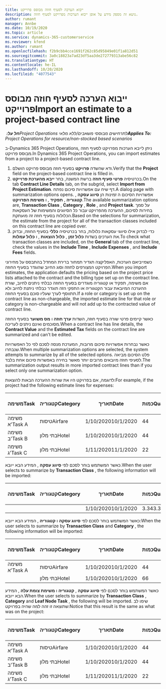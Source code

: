```yaml
---
title: ייבוא הערכה לסעיף חוזה מבוסס פרוייקט
description: נושא זה מספק מידע על אופן ייבוא הערכות מפרויקט לסעיף חוזה.
author: rumant
manager: Annbe
ms.date: 10/19/2020
ms.topic: article
ms.service: dynamics-365-customerservice
ms.reviewer: kfend
ms.author: rumant
ms.openlocfilehash: f2b9cbb4cce1691f262c85d95849e01f1a812d51
ms.sourcegitcommit: 3a0c18823a7ad23df5aa3de272779313abe56c82
ms.translationtype: HT
ms.contentlocale: he-IL
ms.lasthandoff: 10/20/2020
ms.locfileid: "4077543"
---
```

# <a name="import-an-estimate-to-a-project-based-contract-line"></a><span data-ttu-id="1f598-103">ייבוא הערכה לסעיף חוזה מבוסס פרוייקט</span><span class="sxs-lookup"><span data-stu-id="1f598-103">Import an estimate to a project-based contract line</span></span>

<span data-ttu-id="1f598-104">_**חל על:** ‏Project Operations לתרחישים מבוססי משאבים/ללא מלאי_</span><span class="sxs-lookup"><span data-stu-id="1f598-104">_**Applies To:** Project Operations for resource/non-stocked based scenarios_</span></span>

<span data-ttu-id="1f598-105">ב-Dynamics 365 Project Operations, ניתן לייבא הערכות מפרויקט לסעיף חוזה מבוסס פרויקט.</span><span class="sxs-lookup"><span data-stu-id="1f598-105">In Dynamics 365 Project Operations, you can import estimates from a project to a project-based contract line.</span></span>

1. <span data-ttu-id="1f598-106">ודא שהשדה **פרויקט** בסעיף חוזה מבוסס פרויקט הושלם.</span><span class="sxs-lookup"><span data-stu-id="1f598-106">Verify that the **Project** field on the project-based contract line is filled in.</span></span>
2. <span data-ttu-id="1f598-107">בכרטיסיה **פרטי סעיף חוזה** ברשת המשנה, בחר **ייבא מהערכת פרוייקט**.</span><span class="sxs-lookup"><span data-stu-id="1f598-107">On the tab **Contract Line Details** tab, on the subgrid, select **Import from Project Estimation**.</span></span> <span data-ttu-id="1f598-108">דף שיח עם אפשרויות סיכום נפתח.</span><span class="sxs-lookup"><span data-stu-id="1f598-108">A dialog page with summarization options opens.</span></span> <span data-ttu-id="1f598-109">אפשרויות הסיכום ה זמינות הן **סיווג עסקה** , **קטגוריה** , **תפקיד** , ו **משימת הפרויקט**.</span><span class="sxs-lookup"><span data-stu-id="1f598-109">The available summarization options are, **Transaction Class** , **Category** , **Role** , and **Project task**.</span></span> <span data-ttu-id="1f598-110">על סמך בחירות לסיכום, ההערכה מהפרויקט עבור כל הסיווגים והמשימות של העסקאות הכלולות בסעיף חוזה זה מועתקת.</span><span class="sxs-lookup"><span data-stu-id="1f598-110">Based on the selections for summarization, the estimate from the project for all of the transaction classes included on this contract line are copied over.</span></span> 
3. <span data-ttu-id="1f598-111">כדי לבדוק אילו סיווגי עסקאות כלולות, בחר בכרטיסיה **כללי** בסעיף החוזה, ובדוק את הערכים בשדות **כלול זמן** , **כלול הוצאות** , ו **כלול עמלות**.</span><span class="sxs-lookup"><span data-stu-id="1f598-111">To check what transaction classes are included, on the **General** tab of the contract line, check the values in the **Include Time** , **Include Expenses** , and **Include Fees** fields.</span></span>

<span data-ttu-id="1f598-112">כשמייביאם הערכות, האפליקצה תגדיר תמחור ברירת המחדל בהתבסס על מחירוני הפרויקט המצורפים לחוזה וסוג החיוב שהוגדר בסעיף החוזה.</span><span class="sxs-lookup"><span data-stu-id="1f598-112">When you import estimates, the application defaults the pricing based on the project price lists attached to the contract and the billing type set up on the contract line.</span></span> <span data-ttu-id="1f598-113">אם משימה, תפקיד או קטגוריה מוגדרים בסעיף החוזה כבלתי ניתנים לחיוב, שורת ההערכה המיובאת עבור הקטגוריה או התפקי הזה תוגדר כבלתי ניתנת לחיוב ולא תתווסף לערך שעליו סוכם בסעיף החוזה.</span><span class="sxs-lookup"><span data-stu-id="1f598-113">If a role or category is set up on the contract line as non-chargeable, the imported estimate line for that role or category is non-chargeable and will not add up to the contracted value of contract line.</span></span>

<span data-ttu-id="1f598-114">כאשר קיימים פרטי שורה בסעיף חוזה, השדות **ערך חוזה** ו **מס משוער** בסעיף החוזה מסוכמים ואינם ניתנים לעריכה.</span><span class="sxs-lookup"><span data-stu-id="1f598-114">When a contract line has line details, the **Contract Value** and the **Estimated Tax** fields on the contract line are summarized and can't be edited.</span></span>

<span data-ttu-id="1f598-115">כאשר נבחרות אפשרויות סיכום מרובות, המערכת מנסה לסכם לפי כל האפשרויות שנבחרו.</span><span class="sxs-lookup"><span data-stu-id="1f598-115">When multiple summarization options are selected, the system attempts to summarize by all of the selected options.</span></span> <span data-ttu-id="1f598-116">פלט הסיכום מביאה לסעיפי חוזה מיובאים מרובים יותר מאשר בחירה באפשרות סיכום אחת בלבד.</span><span class="sxs-lookup"><span data-stu-id="1f598-116">The summarization output results in more imported contract lines than if you select only one summarization option.</span></span>

<span data-ttu-id="1f598-117">לדוגמה, אם בפרויקט היו את שורות ההערכה הבאות להוצאות:</span><span class="sxs-lookup"><span data-stu-id="1f598-117">For example, if the project had the following estimate lines for expenses:</span></span>

| <span data-ttu-id="1f598-118">משימה</span><span class="sxs-lookup"><span data-stu-id="1f598-118">Task</span></span> | <span data-ttu-id="1f598-119">קטגוריה</span><span class="sxs-lookup"><span data-stu-id="1f598-119">Category</span></span> | <span data-ttu-id="1f598-120">תאריך</span><span class="sxs-lookup"><span data-stu-id="1f598-120">Date</span></span> | <span data-ttu-id="1f598-121">כמות</span><span class="sxs-lookup"><span data-stu-id="1f598-121">Quantity</span></span> | <span data-ttu-id="1f598-122">מחיר יחידה</span><span class="sxs-lookup"><span data-stu-id="1f598-122">Unit price</span></span> | <span data-ttu-id="1f598-123">סכום</span><span class="sxs-lookup"><span data-stu-id="1f598-123">Amount</span></span> |
| --- | --- | --- | --- | --- | --- |
| <span data-ttu-id="1f598-124">משימה א'</span><span class="sxs-lookup"><span data-stu-id="1f598-124">Task A</span></span> | <span data-ttu-id="1f598-125">טיסות</span><span class="sxs-lookup"><span data-stu-id="1f598-125">Airfare</span></span> | <span data-ttu-id="1f598-126">1/10/2020</span><span class="sxs-lookup"><span data-stu-id="1f598-126">10/1/2020</span></span> | <span data-ttu-id="1f598-127">4</span><span class="sxs-lookup"><span data-stu-id="1f598-127">4</span></span> | <span data-ttu-id="1f598-128">400</span><span class="sxs-lookup"><span data-stu-id="1f598-128">400</span></span> | <span data-ttu-id="1f598-129">1600</span><span class="sxs-lookup"><span data-stu-id="1f598-129">1600</span></span> |
| <span data-ttu-id="1f598-130">משימה ב'</span><span class="sxs-lookup"><span data-stu-id="1f598-130">Task B</span></span> | <span data-ttu-id="1f598-131">בתי מלון</span><span class="sxs-lookup"><span data-stu-id="1f598-131">Hotel</span></span> | <span data-ttu-id="1f598-132">1/10/2020</span><span class="sxs-lookup"><span data-stu-id="1f598-132">10/1/2020</span></span> | <span data-ttu-id="1f598-133">4</span><span class="sxs-lookup"><span data-stu-id="1f598-133">4</span></span> | <span data-ttu-id="1f598-134">200</span><span class="sxs-lookup"><span data-stu-id="1f598-134">200</span></span> | <span data-ttu-id="1f598-135">800</span><span class="sxs-lookup"><span data-stu-id="1f598-135">800</span></span> |
| <span data-ttu-id="1f598-136">משימה ג'</span><span class="sxs-lookup"><span data-stu-id="1f598-136">Task C</span></span> | <span data-ttu-id="1f598-137">בתי מלון</span><span class="sxs-lookup"><span data-stu-id="1f598-137">Hotel</span></span> | <span data-ttu-id="1f598-138">1/11/2020</span><span class="sxs-lookup"><span data-stu-id="1f598-138">11/1/2020</span></span> | <span data-ttu-id="1f598-139">2</span><span class="sxs-lookup"><span data-stu-id="1f598-139">2</span></span> | <span data-ttu-id="1f598-140">200</span><span class="sxs-lookup"><span data-stu-id="1f598-140">200</span></span> | <span data-ttu-id="1f598-141">400</span><span class="sxs-lookup"><span data-stu-id="1f598-141">400</span></span> |

<span data-ttu-id="1f598-142">כאשר המשתמש בוחר לסכם לפי **סיווג עסקה** , המידע הבא ייובא.</span><span class="sxs-lookup"><span data-stu-id="1f598-142">When the user selects to summarize by **Transaction Class** , the following information will be imported:</span></span>

| <span data-ttu-id="1f598-143">משימה</span><span class="sxs-lookup"><span data-stu-id="1f598-143">Task</span></span> | <span data-ttu-id="1f598-144">קטגוריה</span><span class="sxs-lookup"><span data-stu-id="1f598-144">Category</span></span> | <span data-ttu-id="1f598-145">תאריך</span><span class="sxs-lookup"><span data-stu-id="1f598-145">Date</span></span> | <span data-ttu-id="1f598-146">כמות</span><span class="sxs-lookup"><span data-stu-id="1f598-146">Quantity</span></span> | <span data-ttu-id="1f598-147">מחיר יחידה</span><span class="sxs-lookup"><span data-stu-id="1f598-147">Unit price</span></span> | <span data-ttu-id="1f598-148">סכום</span><span class="sxs-lookup"><span data-stu-id="1f598-148">Amount</span></span> |
| --- | --- | --- | --- | --- | --- |
| &nbsp;  | &nbsp;  | <span data-ttu-id="1f598-149">1/10/2020</span><span class="sxs-lookup"><span data-stu-id="1f598-149">10/1/2020</span></span> | <span data-ttu-id="1f598-150">3.34</span><span class="sxs-lookup"><span data-stu-id="1f598-150">3.34</span></span> | <span data-ttu-id="1f598-151">840</span><span class="sxs-lookup"><span data-stu-id="1f598-151">840</span></span> | <span data-ttu-id="1f598-152">2800</span><span class="sxs-lookup"><span data-stu-id="1f598-152">2800</span></span> |

<span data-ttu-id="1f598-153">כאשר המשתמש בוחר לסכם לפי **סיווג עסקה** ו **קטגוריה** , המידע הבא ייובא:</span><span class="sxs-lookup"><span data-stu-id="1f598-153">When the user selects to summarize by **Transaction Class** and **Category** , the following information will be imported:</span></span>

| <span data-ttu-id="1f598-154">משימה</span><span class="sxs-lookup"><span data-stu-id="1f598-154">Task</span></span> | <span data-ttu-id="1f598-155">קטגוריה</span><span class="sxs-lookup"><span data-stu-id="1f598-155">Category</span></span> | <span data-ttu-id="1f598-156">תאריך</span><span class="sxs-lookup"><span data-stu-id="1f598-156">Date</span></span> | <span data-ttu-id="1f598-157">כמות</span><span class="sxs-lookup"><span data-stu-id="1f598-157">Quantity</span></span> | <span data-ttu-id="1f598-158">מחיר יחידה</span><span class="sxs-lookup"><span data-stu-id="1f598-158">Unit price</span></span> | <span data-ttu-id="1f598-159">סכום</span><span class="sxs-lookup"><span data-stu-id="1f598-159">Amount</span></span> |
| --- | --- | --- | --- | --- | --- |
| <span data-ttu-id="1f598-160">משימה א'</span><span class="sxs-lookup"><span data-stu-id="1f598-160">Task A</span></span> | <span data-ttu-id="1f598-161">טיסות</span><span class="sxs-lookup"><span data-stu-id="1f598-161">Airfare</span></span> | <span data-ttu-id="1f598-162">1/10/2020</span><span class="sxs-lookup"><span data-stu-id="1f598-162">10/1/2020</span></span> | <span data-ttu-id="1f598-163">4</span><span class="sxs-lookup"><span data-stu-id="1f598-163">4</span></span> | <span data-ttu-id="1f598-164">400</span><span class="sxs-lookup"><span data-stu-id="1f598-164">400</span></span> | <span data-ttu-id="1f598-165">1600</span><span class="sxs-lookup"><span data-stu-id="1f598-165">1600</span></span> |
| &nbsp;  | <span data-ttu-id="1f598-166">בתי מלון</span><span class="sxs-lookup"><span data-stu-id="1f598-166">Hotel</span></span> | <span data-ttu-id="1f598-167">1/10/2020</span><span class="sxs-lookup"><span data-stu-id="1f598-167">10/1/2020</span></span> | <span data-ttu-id="1f598-168">6</span><span class="sxs-lookup"><span data-stu-id="1f598-168">6</span></span> | <span data-ttu-id="1f598-169">200</span><span class="sxs-lookup"><span data-stu-id="1f598-169">200</span></span> | <span data-ttu-id="1f598-170">1200</span><span class="sxs-lookup"><span data-stu-id="1f598-170">1200</span></span> |

<span data-ttu-id="1f598-171">כאשר המשתמש בוחר לסכם לפי **סיווג עסקה** , **קטגוריה** ו **משימת צומת עלה** , המידע הבא ייובא.</span><span class="sxs-lookup"><span data-stu-id="1f598-171">When the user selects to summarize by **Transaction Class** , **Category** and **Leaf Node Task** , the following will be imported.</span></span> <span data-ttu-id="1f598-172">שימו לב שתוצאה זו זהה למה שהיה בפרויקט:</span><span class="sxs-lookup"><span data-stu-id="1f598-172">Notice that this result is the same as what was on the project:</span></span>

| <span data-ttu-id="1f598-173">משימה</span><span class="sxs-lookup"><span data-stu-id="1f598-173">Task</span></span> | <span data-ttu-id="1f598-174">קטגוריה</span><span class="sxs-lookup"><span data-stu-id="1f598-174">Category</span></span> | <span data-ttu-id="1f598-175">תאריך</span><span class="sxs-lookup"><span data-stu-id="1f598-175">Date</span></span> | <span data-ttu-id="1f598-176">כמות</span><span class="sxs-lookup"><span data-stu-id="1f598-176">Quantity</span></span> | <span data-ttu-id="1f598-177">מחיר יחידה</span><span class="sxs-lookup"><span data-stu-id="1f598-177">Unit price</span></span> | <span data-ttu-id="1f598-178">סכום</span><span class="sxs-lookup"><span data-stu-id="1f598-178">Amount</span></span> |
| --- | --- | --- | --- | --- | --- |
| <span data-ttu-id="1f598-179">משימה א'</span><span class="sxs-lookup"><span data-stu-id="1f598-179">Task A</span></span> | <span data-ttu-id="1f598-180">טיסות</span><span class="sxs-lookup"><span data-stu-id="1f598-180">Airfare</span></span> | <span data-ttu-id="1f598-181">1/10/2020</span><span class="sxs-lookup"><span data-stu-id="1f598-181">10/1/2020</span></span> | <span data-ttu-id="1f598-182">4</span><span class="sxs-lookup"><span data-stu-id="1f598-182">4</span></span> | <span data-ttu-id="1f598-183">400</span><span class="sxs-lookup"><span data-stu-id="1f598-183">400</span></span> | <span data-ttu-id="1f598-184">1600</span><span class="sxs-lookup"><span data-stu-id="1f598-184">1600</span></span> |
| <span data-ttu-id="1f598-185">משימה ב'</span><span class="sxs-lookup"><span data-stu-id="1f598-185">Task B</span></span> | <span data-ttu-id="1f598-186">בתי מלון</span><span class="sxs-lookup"><span data-stu-id="1f598-186">Hotel</span></span> | <span data-ttu-id="1f598-187">1/10/2020</span><span class="sxs-lookup"><span data-stu-id="1f598-187">10/1/2020</span></span> | <span data-ttu-id="1f598-188">4</span><span class="sxs-lookup"><span data-stu-id="1f598-188">4</span></span> | <span data-ttu-id="1f598-189">200</span><span class="sxs-lookup"><span data-stu-id="1f598-189">200</span></span> | <span data-ttu-id="1f598-190">800</span><span class="sxs-lookup"><span data-stu-id="1f598-190">800</span></span> |
| <span data-ttu-id="1f598-191">משימה ג'</span><span class="sxs-lookup"><span data-stu-id="1f598-191">Task C</span></span> | <span data-ttu-id="1f598-192">בתי מלון</span><span class="sxs-lookup"><span data-stu-id="1f598-192">Hotel</span></span> | <span data-ttu-id="1f598-193">1/11/2020</span><span class="sxs-lookup"><span data-stu-id="1f598-193">11/1/2020</span></span> | <span data-ttu-id="1f598-194">2</span><span class="sxs-lookup"><span data-stu-id="1f598-194">2</span></span> | <span data-ttu-id="1f598-195">200</span><span class="sxs-lookup"><span data-stu-id="1f598-195">200</span></span> | <span data-ttu-id="1f598-196">400</span><span class="sxs-lookup"><span data-stu-id="1f598-196">400</span></span> |
